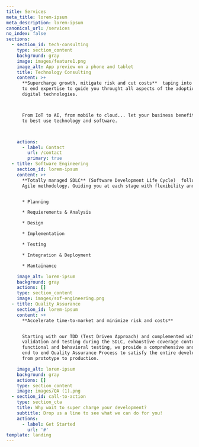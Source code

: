 ```yaml
---
title: Services
meta_title: lorem-ipsum
meta_description: lorem-ipsum
canonical_url: /services
no_index: false
sections:
  - section_id: tech-consulting
    type: section_content
    background: gray
    image: images/feature1.png
    image_alt: App preview on a phone and tablet
    title: Technology Consulting
    content: >+
      **Supercharge growth, mitigate risk and cut costs**  taping into our end
      to end expertise to guide you throught all aspects of the adoption of
      digital technologies.



      From IoT to AI, from mobile to cloud... let your business benefit from how
      to best use technology and software.



    actions:
      - label: Contact
        url: /contact
        primary: true
  - title: Software Engineering
    section_id: lorem-ipsum
    content: >+
      **Totally managed SDLC** (Software Development Life Cycle)  following an
      Agile methodology. Guiding you at each stage with flexibility and ease:


      * Planning

      * Requierements & Analysis

      * Design

      * Implementation

      * Testing

      * Integration & Deployment

      * Mantainance

    image_alt: lorem-ipsum
    background: gray
    actions: []
    type: section_content
    image: images/sof-engineering.png
  - title: Quality Assurance
    section_id: lorem-ipsum
    content: >+
      **Accelerate time-to-market and minimize risk and costs**


      Starting with our TDD (Test Driven Approach) and complemented with
      validation and testing during the SDLC, exhaustive coverage control and
      functional and behavioral testing, we provide a comprehensive and complete
      end to end Quality Assurance Process to satisfy the entire development,
      from prototype to production.

    image_alt: lorem-ipsum
    background: gray
    actions: []
    type: section_content
    image: images/QA (1).png
  - section_id: call-to-action
    type: section_cta
    title: Why wait to super charge your development?
    subtitle: Drop us a line to see what we can do for you!
    actions:
      - label: Get Started
        url: '#'
template: landing
---
```


